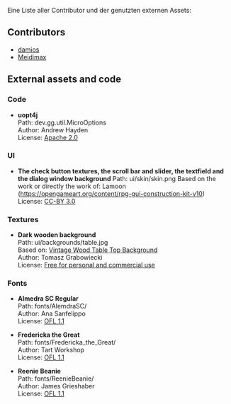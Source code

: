 Eine Liste aller Contributor und der genutzten externen Assets:

## Contributors
* [damios](https://github.com/crykn)
* [Meidimax](https://github.com/Meidimax99)

## External assets and code
### Code
* **uopt4j**\
  Path: dev.gg.util.MicroOptions\
  Author: Andrew Hayden\
  License: [Apache 2.0](http://www.apache.org/licenses/LICENSE-2.0)
  
### UI
* **The check button textures, the scroll bar and slider, the textfield and the dialog window background**
  Path: ui/skin/skin.png
  Based on the work or directly the work of: Lamoon (https://opengameart.org/content/rpg-gui-construction-kit-v10)\
  License: [CC-BY 3.0](https://creativecommons.org/licenses/by/3.0/legalcode)
  
### Textures
* **Dark wooden background**\
  Path: ui/backgrounds/table.jpg\
  Based on: [Vintage Wood Table Top Background](http://www.wildtextures.com/wp-content/uploads/wildtextures_vintage-pine-table-top.jpg)\
  Author: Tomasz Grabowiecki\
  License: [Free for personal and commercial use](http://www.wildtextures.com/terms-of-use/)
  
### Fonts
* **Almedra SC Regular**\
  Path: fonts/AlemdraSC/\
  Author: Ana Sanfelippo\
  License: [OFL 1.1](http://scripts.sil.org/cms/scripts/page.php?site_id=nrsi&id=OFL_web)
  
* **Fredericka the Great**\
  Path: fonts/Fredericka_the_Great/\
  Author: Tart Workshop\
  License: [OFL 1.1](http://scripts.sil.org/cms/scripts/page.php?site_id=nrsi&id=OFL_web)
  
* **Reenie Beanie**\
  Path: fonts/ReenieBeanie/\
  Author: James Grieshaber\
  License: [OFL 1.1](http://scripts.sil.org/cms/scripts/page.php?site_id=nrsi&id=OFL_web)
